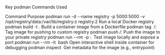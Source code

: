 Key podman Commands Used

Command		Purpose
podman 		run -d --name registry -p 5000:5000 -v /opt/registry/data:/var/lib/registry:z registry:2	Run a local Docker registry
podman 		build -t <tag> .	Build a container image from a Dockerfile
podman 		tag <image> <registry>/<name>:<tag>	Tag image for pushing to custom registry
podman 		push <registry>/<image>:<tag>	Push the image to your private registry
podman 		run --rm -p <host-port>:<container-port> <image>	Test image locally and expose a port
podman 		run --rm -it <image> bash	Open interactive shell inside container for debugging
podman 		inspect <image>	Get metadata for the image (e.g., entrypoint)